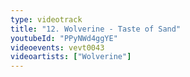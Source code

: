 ```yaml
---
type: videotrack
title: "12. Wolverine - Taste of Sand"
youtubeId: "PPyNWd4ggYE"
videoevents: vevt0043
videoartists: ["Wolverine"]
---
```

